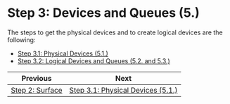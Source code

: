 # **Step 3: Devices and Queues (5.)**

The steps to get the physical devices and to create logical devices are the following:
 - [Step 3.1: Physical Devices (5.1.)](physical_devices.md)
 - [Step 3.2: Logical Devices and Queues (5.2. and 5.3.)](logical_devices_and_queues.md)

| Previous | Next |
|---|---|
| [Step 2: Surface](surface.md) | [Step 3.1: Physical Devices (5.1.)](physical_devices.md) |